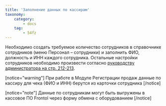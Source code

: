 ```yaml
---
title: 'Заполнение данных по кассирам'
taxonomy:
    category:
        - docs
    tag:
        - 54fz
---
```


Необходимо создать требуемое количество сотрудников в справочнике сотрудников (меню Персонал – сотрудники) и заполнить ФИО, должность и ИНН каждого сотрудника. Остальные настройки сотрудников необходимо произвести согласно [руководству администратора на стр. 212-213](http://itida.ru/download/docs/2.99/itida_admin_29940.pdf).

[notice="warning"]
При работе в Модуле Регистрации продаж данные по кассиру для чека (ФИО и ИНН) берутся из карточки сотрудника
[/notice]

[notice="note"]
Данные по сотрудникам могут быть выгружены в кассовое ПО Frontol через форму обмена с оборудованием
[/notice]
